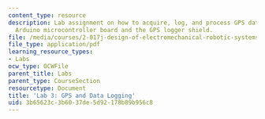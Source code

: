```yaml
---
content_type: resource
description: Lab assignment on how to acquire, log, and process GPS data using the
  Arduino microcontroller board and the GPS logger shield.
file: /media/courses/2-017j-design-of-electromechanical-robotic-systems-fall-2009/3b65623c3b6037de5d92178b89b956c8_MIT2_017JF09_lab3.pdf
file_type: application/pdf
learning_resource_types:
- Labs
ocw_type: OCWFile
parent_title: Labs
parent_type: CourseSection
resourcetype: Document
title: 'Lab 3: GPS and Data Logging'
uid: 3b65623c-3b60-37de-5d92-178b89b956c8
---
```

